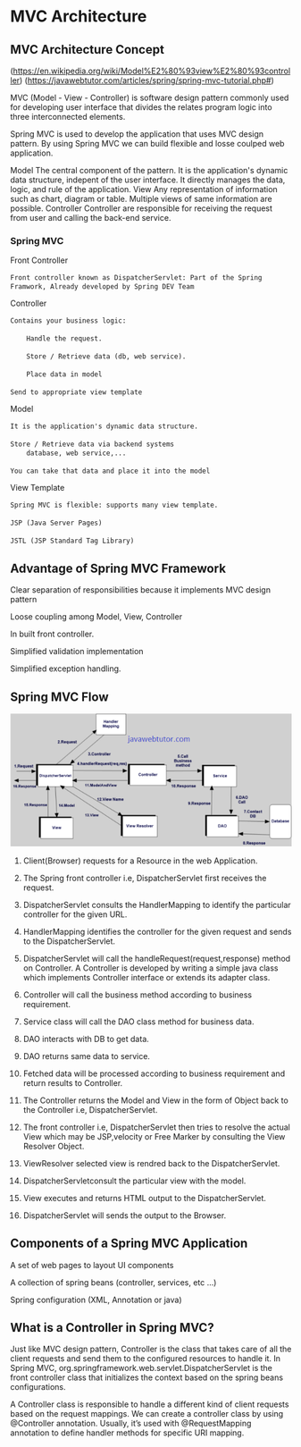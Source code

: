 # MVC Architecture

## MVC Architecture Concept
(https://en.wikipedia.org/wiki/Model%E2%80%93view%E2%80%93controller)
(https://javawebtutor.com/articles/spring/spring-mvc-tutorial.php#)


MVC (Model - View - Controller) is software design pattern commonly used for developing user interface that divides the relates program logic into three interconnected elements.

Spring MVC is used to develop the application that uses MVC design pattern. By using Spring MVC we can build flexible and losse coulped web application.

Model
    The central component of the pattern. It is the application's dynamic data structure, indepent of the user interface. It directly manages the data, logic, and rule of the application.
View
    Any representation of information such as chart, diagram or table. Multiple views of same information are possible.
Controller
    Controller are responsible for receiving the request from user and calling the back-end service.

### Spring MVC

Front Controller

    Front controller known as DispatcherServlet: Part of the Spring Framwork, Already developed by Spring DEV Team

Controller

    Contains your business logic:

        Handle the request.
        
        Store / Retrieve data (db, web service).
        
        Place data in model
    
    Send to appropriate view template

Model
    
    It is the application's dynamic data structure.
    
    Store / Retrieve data via backend systems
        database, web service,...
    
    You can take that data and place it into the model

View Template
    
    Spring MVC is flexible: supports many view template.
    
    JSP (Java Server Pages)
    
    JSTL (JSP Standard Tag Library)
 

## Advantage of Spring MVC Framework

Clear separation of responsibilities because it implements MVC design pattern

Loose coupling among Model, View, Controller

In built front controller.

Simplified validation implementation

Simplified exception handling.

## Spring MVC Flow

![alt text](https://github.com/thanhtrungcpag/java-knowledge/blob/main/basic/BasicWebApplication/spring-mvc-flow.png)

1. Client(Browser) requests for a Resource in the web Application.

2. The Spring front controller i.e, DispatcherServlet first receives the request.

3. DispatcherServlet consults the HandlerMapping to identify the particular controller for the given URL.

4. HandlerMapping identifies the controller for the given request and sends to the DispatcherServlet.

5. DispatcherServlet will call the handleRequest(request,response) method on Controller. A Controller is developed by writing a simple java class which implements Controller interface or extends its adapter class.

6. Controller will call the business method according to business requirement.

7. Service class will call the DAO class method for business data.

8. DAO interacts with DB to get data.

9. DAO returns same data to service.

10. Fetched data will be processed according to business requirement and return results to Controller.

11. The Controller returns the Model and View in the form of Object back to the Controller i.e, DispatcherServlet.

12. The front controller i.e, DispatcherServlet then tries to resolve the actual View which may be JSP,velocity or Free Marker by consulting the View Resolver Object.

13. ViewResolver selected view is rendred back to the DispatcherServlet.

14. DispatcherServletconsult the particular view with the model.

15. View executes and returns HTML output to the DispatcherServlet.

16. DispatcherServlet will sends the output to the Browser.

## Components of a Spring MVC Application

A set of web pages to layout UI components

A collection of spring beans (controller, services, etc ...)

Spring configuration (XML, Annotation or java)


## What is a Controller in Spring MVC?

Just like MVC design pattern, Controller is the class that takes care of all the client requests and send them to the configured resources to handle it. In Spring MVC, org.springframework.web.servlet.DispatcherServlet is the front controller class that initializes the context based on the spring beans configurations.

A Controller class is responsible to handle a different kind of client requests based on the request mappings. We can create a controller class by using @Controller annotation. Usually, it’s used with @RequestMapping annotation to define handler methods for specific URI mapping.
